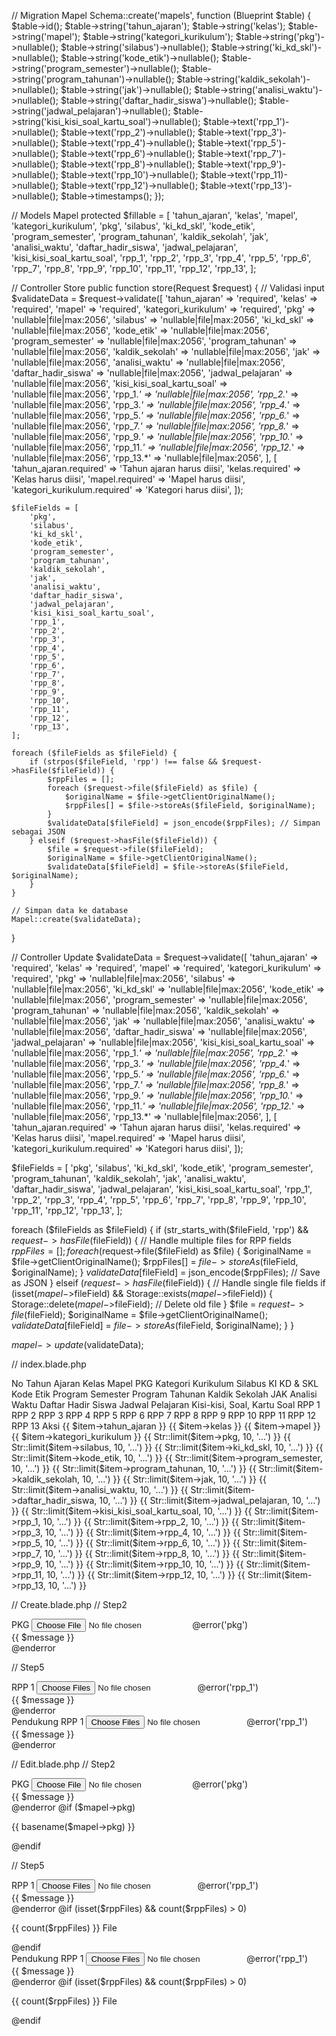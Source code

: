// Migration Mapel
Schema::create('mapels', function (Blueprint $table) {
$table->id();
$table->string('tahun_ajaran');
$table->string('kelas');
$table->string('mapel');
$table->string('kategori_kurikulum');
$table->string('pkg')->nullable();
$table->string('silabus')->nullable();
$table->string('ki_kd_skl')->nullable();
$table->string('kode_etik')->nullable();
$table->string('program_semester')->nullable();
$table->string('program_tahunan')->nullable();
$table->string('kaldik_sekolah')->nullable();
$table->string('jak')->nullable();
$table->string('analisi_waktu')->nullable();
$table->string('daftar_hadir_siswa')->nullable();
$table->string('jadwal_pelajaran')->nullable();
$table->string('kisi_kisi_soal_kartu_soal')->nullable();
$table->text('rpp_1')->nullable();
$table->text('rpp_2')->nullable();
$table->text('rpp_3')->nullable();
$table->text('rpp_4')->nullable();
$table->text('rpp_5')->nullable();
$table->text('rpp_6')->nullable();
$table->text('rpp_7')->nullable();
$table->text('rpp_8')->nullable();
$table->text('rpp_9')->nullable();
$table->text('rpp_10')->nullable();
$table->text('rpp_11)->nullable();
$table->text('rpp_12')->nullable();
$table->text('rpp_13')->nullable();
$table->timestamps();
});

// Models Mapel
protected $fillable = [
'tahun_ajaran',
'kelas',
'mapel',
'kategori_kurikulum',
'pkg',
'silabus',
'ki_kd_skl',
'kode_etik',
'program_semester',
'program_tahunan',
'kaldik_sekolah',
'jak',
'analisi_waktu',
'daftar_hadir_siswa',
'jadwal_pelajaran',
'kisi_kisi_soal_kartu_soal',
'rpp_1',
'rpp_2',
'rpp_3',
'rpp_4',
'rpp_5',
'rpp_6',
'rpp_7',
'rpp_8',
'rpp_9',
'rpp_10',
'rpp_11',
'rpp_12',
'rpp_13',
];

// Controller Store
public function store(Request $request)
{
    // Validasi input
    $validateData = $request->validate([
        'tahun_ajaran' => 'required',
        'kelas' => 'required',
        'mapel' => 'required',
        'kategori_kurikulum' => 'required',
        'pkg' => 'nullable|file|max:2056',
        'silabus' => 'nullable|file|max:2056',
        'ki_kd_skl' => 'nullable|file|max:2056',
        'kode_etik' => 'nullable|file|max:2056',
        'program_semester' => 'nullable|file|max:2056',
        'program_tahunan' => 'nullable|file|max:2056',
        'kaldik_sekolah' => 'nullable|file|max:2056',
        'jak' => 'nullable|file|max:2056',
        'analisi_waktu' => 'nullable|file|max:2056',
        'daftar_hadir_siswa' => 'nullable|file|max:2056',
        'jadwal_pelajaran' => 'nullable|file|max:2056',
        'kisi_kisi_soal_kartu_soal' => 'nullable|file|max:2056',
        'rpp_1.*' => 'nullable|file|max:2056',
        'rpp_2.*' => 'nullable|file|max:2056',
        'rpp_3.*' => 'nullable|file|max:2056',
        'rpp_4.*' => 'nullable|file|max:2056',
        'rpp_5.*' => 'nullable|file|max:2056',
        'rpp_6.*' => 'nullable|file|max:2056',
        'rpp_7.*' => 'nullable|file|max:2056',
        'rpp_8.*' => 'nullable|file|max:2056',
        'rpp_9.*' => 'nullable|file|max:2056',
        'rpp_10.*' => 'nullable|file|max:2056',
        'rpp_11.*' => 'nullable|file|max:2056',
        'rpp_12.*' => 'nullable|file|max:2056',
        'rpp_13.*' => 'nullable|file|max:2056',
    ], [
        'tahun_ajaran.required' => 'Tahun ajaran harus diisi',
        'kelas.required' => 'Kelas harus diisi',
        'mapel.required' => 'Mapel harus diisi',
        'kategori_kurikulum.required' => 'Kategori harus diisi',
    ]);

    $fileFields = [
        'pkg',
        'silabus',
        'ki_kd_skl',
        'kode_etik',
        'program_semester',
        'program_tahunan',
        'kaldik_sekolah',
        'jak',
        'analisi_waktu',
        'daftar_hadir_siswa',
        'jadwal_pelajaran',
        'kisi_kisi_soal_kartu_soal',
        'rpp_1',
        'rpp_2',
        'rpp_3',
        'rpp_4',
        'rpp_5',
        'rpp_6',
        'rpp_7',
        'rpp_8',
        'rpp_9',
        'rpp_10',
        'rpp_11',
        'rpp_12',
        'rpp_13',
    ];

    foreach ($fileFields as $fileField) {
        if (strpos($fileField, 'rpp') !== false && $request->hasFile($fileField)) {
            $rppFiles = [];
            foreach ($request->file($fileField) as $file) {
                $originalName = $file->getClientOriginalName();
                $rppFiles[] = $file->storeAs($fileField, $originalName);
            }
            $validateData[$fileField] = json_encode($rppFiles); // Simpan sebagai JSON
        } elseif ($request->hasFile($fileField)) {
            $file = $request->file($fileField);
            $originalName = $file->getClientOriginalName();
            $validateData[$fileField] = $file->storeAs($fileField, $originalName);
        }
    }

    // Simpan data ke database
    Mapel::create($validateData);
}

// Controller Update
$validateData = $request->validate([
    'tahun_ajaran' => 'required',
    'kelas' => 'required',
    'mapel' => 'required',
    'kategori_kurikulum' => 'required',
    'pkg' => 'nullable|file|max:2056',
    'silabus' => 'nullable|file|max:2056',
    'ki_kd_skl' => 'nullable|file|max:2056',
    'kode_etik' => 'nullable|file|max:2056',
    'program_semester' => 'nullable|file|max:2056',
    'program_tahunan' => 'nullable|file|max:2056',
    'kaldik_sekolah' => 'nullable|file|max:2056',
    'jak' => 'nullable|file|max:2056',
    'analisi_waktu' => 'nullable|file|max:2056',
    'daftar_hadir_siswa' => 'nullable|file|max:2056',
    'jadwal_pelajaran' => 'nullable|file|max:2056',
    'kisi_kisi_soal_kartu_soal' => 'nullable|file|max:2056',
    'rpp_1.*' => 'nullable|file|max:2056',
    'rpp_2.*' => 'nullable|file|max:2056',
    'rpp_3.*' => 'nullable|file|max:2056',
    'rpp_4.*' => 'nullable|file|max:2056',
    'rpp_5.*' => 'nullable|file|max:2056',
    'rpp_6.*' => 'nullable|file|max:2056',
    'rpp_7.*' => 'nullable|file|max:2056',
    'rpp_8.*' => 'nullable|file|max:2056',
    'rpp_9.*' => 'nullable|file|max:2056',
    'rpp_10.*' => 'nullable|file|max:2056',
    'rpp_11.*' => 'nullable|file|max:2056',
    'rpp_12.*' => 'nullable|file|max:2056',
    'rpp_13.*' => 'nullable|file|max:2056',
], [
    'tahun_ajaran.required' => 'Tahun ajaran harus diisi',
    'kelas.required' => 'Kelas harus diisi',
    'mapel.required' => 'Mapel harus diisi',
    'kategori_kurikulum.required' => 'Kategori harus diisi',
]);

$fileFields = [
    'pkg',
    'silabus',
    'ki_kd_skl',
    'kode_etik',
    'program_semester',
    'program_tahunan',
    'kaldik_sekolah',
    'jak',
    'analisi_waktu',
    'daftar_hadir_siswa',
    'jadwal_pelajaran',
    'kisi_kisi_soal_kartu_soal',
    'rpp_1',
    'rpp_2',
    'rpp_3',
    'rpp_4',
    'rpp_5',
    'rpp_6',
    'rpp_7',
    'rpp_8',
    'rpp_9',
    'rpp_10',
    'rpp_11',
    'rpp_12',
    'rpp_13',
];

foreach ($fileFields as $fileField) {
    if (str_starts_with($fileField, 'rpp') && $request->hasFile($fileField)) {
        // Handle multiple files for RPP fields
        $rppFiles = [];
        foreach ($request->file($fileField) as $file) {
            $originalName = $file->getClientOriginalName();
            $rppFiles[] = $file->storeAs($fileField, $originalName);
        }
        $validateData[$fileField] = json_encode($rppFiles); // Save as JSON
    } elseif ($request->hasFile($fileField)) {
        // Handle single file fields
        if (isset($mapel->$fileField) && Storage::exists($mapel->$fileField)) {
            Storage::delete($mapel->$fileField); // Delete old file
        }
        $file = $request->file($fileField);
        $originalName = $file->getClientOriginalName();
        $validateData[$fileField] = $file->storeAs($fileField, $originalName);
    }
}

$mapel->update($validateData);


// index.blade.php

<th>No</th>
<th>Tahun Ajaran</th>
<th>Kelas</th>
<th>Mapel</th>
<th>PKG</th>
<th>Kategori Kurikulum</th>
<th>Silabus</th>
<th>KI KD & SKL</th>
<th>Kode Etik</th>
<th>Program Semester</th>
<th>Program Tahunan</th>
<th>Kaldik Sekolah</th>
<th>JAK</th>
<th>Analisi Waktu</th>
<th>Daftar Hadir Siswa</th>
<th>Jadwal Pelajaran</th>
<th>Kisi-kisi, Soal, Kartu Soal</th>
<th>RPP 1</th>
<th>RPP 2</th>
<th>RPP 3</th>
<th>RPP 4</th>
<th>RPP 5</th>
<th>RPP 6</th>
<th>RPP 7</th>
<th>RPP 8</th>
<th>RPP 9</th>
<th>RPP 10</th>
<th>RPP 11</th>
<th>RPP 12</th>
<th>RPP 13</th>
<th>Aksi</th>

<td>{{ $item->tahun_ajaran }}</td>
<td>{{ $item->kelas }}</td>
<td>{{ $item->mapel }}</td>
<td>{{ $item->kategori_kurikulum }}</td>
<td>{{ Str::limit($item->pkg, 10, '...') }}</td>
<td>{{ Str::limit($item->silabus, 10, '...') }}</td>
<td>{{ Str::limit($item->ki_kd_skl, 10, '...') }}</td>
<td>{{ Str::limit($item->kode_etik, 10, '...') }}</td>
<td>{{ Str::limit($item->program_semester, 10, '...') }}</td>
<td>{{ Str::limit($item->program_tahunan, 10, '...') }}</td>
<td>{{ Str::limit($item->kaldik_sekolah, 10, '...') }}</td>
<td>{{ Str::limit($item->jak, 10, '...') }}</td>
<td>{{ Str::limit($item->analisi_waktu, 10, '...') }}</td>
<td>{{ Str::limit($item->daftar_hadir_siswa, 10, '...') }}</td>
<td>{{ Str::limit($item->jadwal_pelajaran, 10, '...') }}</td>
<td>{{ Str::limit($item->kisi_kisi_soal_kartu_soal, 10, '...') }}</td>
<td>{{ Str::limit($item->rpp_1, 10, '...') }}</td>
<td>{{ Str::limit($item->rpp_2, 10, '...') }}</td>
<td>{{ Str::limit($item->rpp_3, 10, '...') }}</td>
<td>{{ Str::limit($item->rpp_4, 10, '...') }}</td>
<td>{{ Str::limit($item->rpp_5, 10, '...') }}</td>
<td>{{ Str::limit($item->rpp_6, 10, '...') }}</td>
<td>{{ Str::limit($item->rpp_7, 10, '...') }}</td>
<td>{{ Str::limit($item->rpp_8, 10, '...') }}</td>
<td>{{ Str::limit($item->rpp_9, 10, '...') }}</td>
<td>{{ Str::limit($item->rpp_10, 10, '...') }}</td>
<td>{{ Str::limit($item->rpp_11, 10, '...') }}</td>
<td>{{ Str::limit($item->rpp_12, 10, '...') }}</td>
<td>{{ Str::limit($item->rpp_13, 10, '...') }}</td>

// Create.blade.php
// Step2
<div class="mb-3">
<label class="form-label">PKG</label>
<input type="file" name="pkg" class="form-control">
@error('pkg')
<div class="text-danger mt-2"> {{ $message }} </div>
@enderror
</div>

// Step5
<div class="col-sm-6 col-md-4">
<div class="mb-2">
<label class="form-label">RPP 1</label>
<input type="file" name="rpp_1[]" class="form-control" multiple>
@error('rpp_1')
<div class="text-danger mt-2"> {{ $message }} </div>
@enderror
</div>
<div class="mb-3">
<label class="form-label">Pendukung RPP 1</label>
<input type="file" name="rpp_1[]" class="form-control" multiple>
@error('rpp_1')
<div class="text-danger mt-2"> {{ $message }} </div>
@enderror
</div>
</div>

// Edit.blade.php
// Step2
<div class="mb-3">
<label class="form-label">PKG</label>
<input type="file" name="pkg" class="form-control">
@error('pkg')
<div class="text-danger mt-2"> {{ $message }} </div>
@enderror
@if ($mapel->pkg)
<p>{{ basename($mapel->pkg) }}</p>
@endif
</div>

// Step5
<div class="col-sm-6 col-md-4">
<div class="mb-2">
<label class="form-label">RPP 1</label>
<input type="file" name="rpp_1[]" class="form-control" multiple>
@error('rpp_1')
<div class="text-danger mt-2">{{ $message }}</div>
@enderror
@if (isset($rppFiles) && count($rppFiles) > 0)
<p>{{ count($rppFiles) }} File</p>
@endif
</div>
<div class="mb-3">
<label class="form-label">Pendukung RPP 1</label>
<input type="file" name="rpp_1[]" class="form-control" multiple>
@error('rpp_1')
<div class="text-danger mt-2">{{ $message }}</div>
@enderror
@if (isset($rppFiles) && count($rppFiles) > 0)
<p>{{ count($rppFiles) }} File</p>
@endif
</div>
</div>

